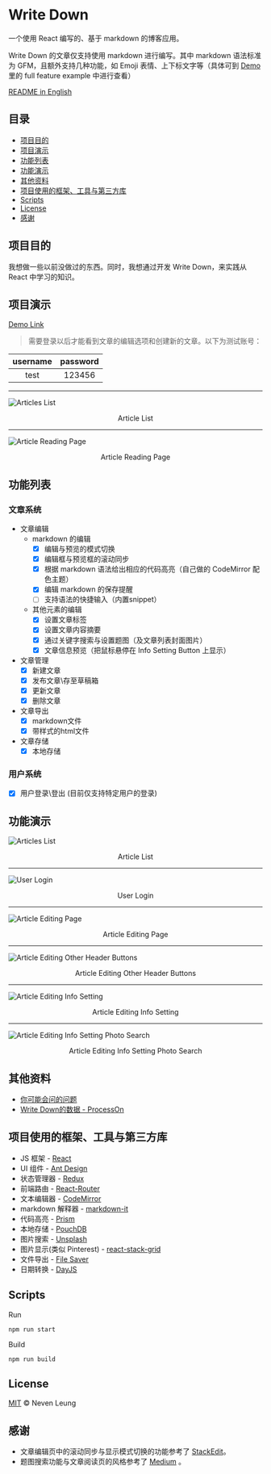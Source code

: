 # Write Down

一个使用 React 编写的、基于 markdown 的博客应用。

Write Down 的文章仅支持使用 markdown 进行编写。其中 markdown 语法标准为 GFM，且额外支持几种功能，如 Emoji 表情、上下标文字等（具体可到 [Demo](https://nevenleung.github.io/write-down/) 里的 full feature example 中进行查看）

[README in English](https://github.com/NevenLeung/write-down)

## 目录

- [项目目的](https://github.com/NevenLeung/write-down/blob/master/docs/README-zh.md#项目目的)
- [项目演示](https://github.com/NevenLeung/write-down/blob/master/docs/README-zh.md#项目演示)
- [功能列表](https://github.com/NevenLeung/write-down/blob/master/docs/README-zh.md#功能列表)
- [功能演示](https://github.com/NevenLeung/write-down/blob/master/docs/README-zh.md#功能演示)
- [其他资料](https://github.com/NevenLeung/write-down/blob/master/docs/README-zh.md#其他资料)
- [项目使用的框架、工具与第三方库](https://github.com/NevenLeung/write-down/blob/master/docs/README-zh.md#项目使用的框架、工具与第三方库)
- [Scripts](https://github.com/NevenLeung/write-down/blob/master/docs/README-zh.md#scripts)
- [License](https://github.com/NevenLeung/write-down/blob/master/docs/README-zh.md#license)
- [感谢](https://github.com/NevenLeung/write-down/blob/master/docs/README-zh.md#感谢)

## 项目目的

我想做一些以前没做过的东西。同时，我想通过开发 Write Down，来实践从 React 中学习的知识。

## 项目演示

[Demo Link](https://nevenleung.github.io/write-down/)

> 需要登录以后才能看到文章的编辑选项和创建新的文章。以下为测试账号：

| username | password |
| :------: | :------: |
| test     | 123456   |

---

![Articles List](https://github.com/NevenLeung/write-down/blob/master/demo/articles-list.jpg)

<p align="center">Article List</p>

---

![Article Reading Page](https://github.com/NevenLeung/write-down/blob/master/demo/article-reading-page.jpg)

<p align="center">Article Reading Page</p>


## 功能列表

### 文章系统

- 文章编辑
  - markdown 的编辑
    - [x] 编辑与预览的模式切换
    - [x] 编辑框与预览框的滚动同步
    - [x] 根据 markdown 语法给出相应的代码高亮（自己做的 CodeMirror 配色主题）
    - [x] 编辑 markdown 的保存提醒
    - [ ] 支持语法的快捷输入（内置snippet）
  - 其他元素的编辑
    - [x] 设置文章标签
    - [x] 设置文章内容摘要
    - [x] 通过关键字搜索与设置题图（及文章列表封面图片）
    - [x] 文章信息预览（把鼠标悬停在 Info Setting Button 上显示）
- 文章管理
  - [x] 新建文章
  - [x] 发布文章\存至草稿箱
  - [x] 更新文章
  - [x] 删除文章
- 文章导出
  - [x] markdown文件
  - [x] 带样式的html文件
- 文章存储
  - [x] 本地存储

### 用户系统

- [x] 用户登录\登出 (目前仅支持特定用户的登录)


## 功能演示

![Articles List](https://github.com/NevenLeung/write-down/blob/master/demo/articles-list.gif)

<p align="center">Article List</p>

---

![User Login](https://github.com/NevenLeung/write-down/blob/master/demo/user-login.gif)

<p align="center">User Login</p>

---

![Article Editing Page](https://github.com/NevenLeung/write-down/blob/master/demo/article-content-editing.gif)

<p align="center">Article Editing Page</p>

---

![Article Editing Other Header Buttons](https://github.com/NevenLeung/write-down/blob/master/demo/article-editing-other-header-buttons.gif)

<p align="center">Article Editing Other Header Buttons</p>

---

![Article Editing Info Setting](https://github.com/NevenLeung/write-down/blob/master/demo/article-editing-info-setting.gif)

<p align="center">Article Editing Info Setting</p>

---

![Article Editing Info Setting Photo Search](https://github.com/NevenLeung/write-down/blob/master/demo/article-editing-info-setting-photo-search.gif)

<p align="center">Article Editing Info Setting Photo Search</p>



## 其他资料

- [你可能会问的问题](https://github.com/NevenLeung/write-down/blob/master/docs/FAQ.md)
- [Write Down的数据 - ProcessOn](https://www.processon.com/view/link/5c2110f8e4b056243683909e)


## 项目使用的框架、工具与第三方库

- JS 框架 - [React](https://github.com/facebook/react/)
- UI 组件 - [Ant Design](https://github.com/ant-design/ant-design/)
- 状态管理器 - [Redux](https://github.com/reactjs/redux/)
- 前端路由 - [React-Router](https://github.com/ReactTraining/react-router)
- 文本编辑器 - [CodeMirror](https://github.com/codemirror/CodeMirror/)
- markdown 解释器 - [markdown-it](https://github.com/markdown-it/markdown-it/)
- 代码高亮 - [Prism](https://github.com/PrismJS/prism/)
- 本地存储 - [PouchDB](https://github.com/pouchdb/pouchdb/)
- 图片搜索 - [Unsplash](https://github.com/unsplash/unsplash-js)
- 图片显示(类似 Pinterest) - [react-stack-grid](https://github.com/tsuyoshiwada/react-stack-grid)
- 文件导出 - [File Saver](https://github.com/eligrey/FileSaver.js/)
- 日期转换 - [DayJS](https://github.com/iamkun/dayjs)

## Scripts

Run

```
npm run start
```

Build

```
npm run build
```


## License

[MIT](https://github.com/NevenLeung/write-down/blob/master/LICENSE) © Neven Leung


## 感谢

- 文章编辑页中的滚动同步与显示模式切换的功能参考了 [StackEdit](https://stackedit.io/)。
- 题图搜索功能与文章阅读页的风格参考了 [Medium](https://medium.com/) 。